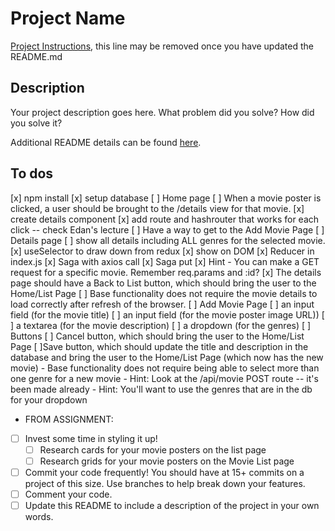 # Project Name

[Project Instructions](./INSTRUCTIONS.md), this line may be removed once you have updated the README.md

## Description

Your project description goes here. What problem did you solve? How did you solve it?

Additional README details can be found [here](https://github.com/PrimeAcademy/readme-template/blob/master/README.md).

## To dos

[x] npm install
[x] setup database
[ ] Home page
    [ ] When a movie poster is clicked, a user should be brought to the /details view for that movie.
        [x] create details component
        [x] add route and hashrouter that works for each click -- check Edan's lecture
    [ ] Have a way to get to the Add Movie Page
[ ] Details page
    [ ] show all details including ALL genres for the selected movie. 
        [x] useSelector to draw down from redux
        [x] show on DOM
        [x] Reducer in index.js
        [x] Saga with axios call
        [x] Saga put
    [x] Hint - You can make a GET request for a specific movie. Remember req.params and :id?
    [x] The details page should have a Back to List button, which should bring the user to the Home/List Page
    [ ] Base functionality does not require the movie details to load correctly after refresh of the browser.
[ ] Add Movie Page
    [ ] an input field (for the movie title)
    [ ] an input field (for the movie poster image URL))
    [ ] a textarea (for the movie description)
    [ ] a dropdown (for the genres)
    [ ] Buttons
        [ ] Cancel button, which should bring the user to the Home/List Page
        [ ]Save button, which should update the title and description in the database and bring the user to the Home/List Page (which now has the new movie)
    - Base functionality does not require being able to select more than one genre for a new movie
    - Hint: Look at the /api/movie POST route -- it's been made already
    - Hint: You'll want to use the genres that are in the db for your dropdown
 
- FROM ASSIGNMENT:
- [ ] Invest some time in styling it up!
    - [ ] Research cards for your movie posters on the list page
    - [ ] Research grids for your movie posters on the Movie List page
- [ ] Commit your code frequently! You should have at 15+ commits on a project of this size. Use branches to help break down your features.
- [ ] Comment your code.
- [ ] Update this README to include a description of the project in your own words.
